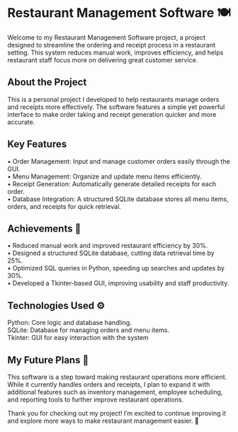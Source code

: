 # Restaurant Management Software 🍽️ 
Welcome to my Restaurant Management Software project, a project designed to streamline the ordering and receipt process in a restaurant setting. This system reduces manual work, improves efficiency, and helps restaurant staff focus more on delivering great customer service.

## About the Project
This is a personal project I developed to help restaurants manage orders and receipts more effectively. The software features a simple yet powerful interface to make order taking and receipt generation quicker and more accurate.
## Key Features
• Order Management: Input and manage customer orders easily through the GUI. <br>
• Menu Management: Organize and update menu items efficiently. <br>
• Receipt Generation: Automatically generate detailed receipts for each order. <br>
• Database Integration: A structured SQLite database stores all menu items, orders, and receipts for quick retrieval. <br> 

## Achievements 🎉
• Reduced manual work and improved restaurant efficiency by 30%. <br>
• Designed a structured SQLite database, cutting data retrieval time by 25%. <br>
• Optimized SQL queries in Python, speeding up searches and updates by 30%. <br>
• Developed a Tkinter-based GUI, improving usability and staff productivity. <br> 

## Technologies Used ⚙️
Python: Core logic and database handling. <br>
SQLite: Database for managing orders and menu items. <br>
Tkinter: GUI for easy interaction with the system <br>

## My Future Plans 🌟
This software is a step toward making restaurant operations more efficient. While it currently handles orders and receipts, I plan to expand it with additional features such as inventory management, employee scheduling, and reporting tools to further improve restaurant operations. <br>

Thank you for checking out my project! I’m excited to continue improving it and explore more ways to make restaurant management easier. 🍴
